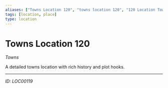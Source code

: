```yaml
---
aliases: ["Towns Location 120", "towns location 120", "120 Location Towns"]
tags: [location, place]
type: location
---
```


# Towns Location 120

*Towns*

A detailed towns location with rich history and plot hooks.

---
*ID: LOC00119*